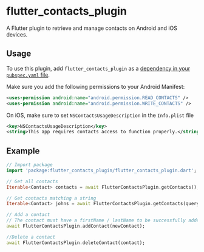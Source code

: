 # flutter_contacts_plugin

A Flutter plugin to retrieve and manage contacts on Android and iOS devices.

## Usage

To use this plugin, add `flutter_contacts_plugin` as a [dependency in your `pubspec.yaml` file](https://flutter.io/platform-plugins/).

Make sure you add the following permissions to your Android Manifest:

```xml
<uses-permission android:name="android.permission.READ_CONTACTS" />
<uses-permission android:name="android.permission.WRITE_CONTACTS" />
```

On iOS, make sure to set `NSContactsUsageDescription` in the `Info.plist` file

```xml
<key>NSContactsUsageDescription</key>
<string>This app requires contacts access to function properly.</string>
```

## Example

``` dart
// Import package
import 'package:flutter_contacts_plugin/flutter_contacts_plugin.dart';

// Get all contacts
Iterable<Contact> contacts = await FlutterContactsPlugin.getContacts();

// Get contacts matching a string
Iterable<Contact> johns = await FlutterContactsPlugin.getContacts(query : "john");

// Add a contact
// The contact must have a firstName / lastName to be successfully added
await FlutterContactsPlugin.addContact(newContact);

//Delete a contact
await FlutterContactsPlugin.deleteContact(contact);


